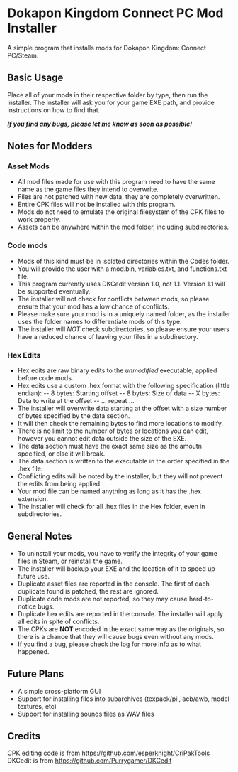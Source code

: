 # Dokapon Kingdom Connect PC Mod Installer
A simple program that installs mods for Dokapon Kingdom: Connect PC/Steam.

## Basic Usage
Place all of your mods in their respective folder by type, then run the installer. The installer will ask you for your game EXE path, and provide instructions on how to find that.

***If you find any bugs, please let me know as soon as possible!***

## Notes for Modders

### Asset Mods
 - All mod files made for use with this program need to have the same name as the game files they intend to overwrite.
 - Files are not patched with new data, they are completely overwritten.
 - Entire CPK files will not be installed with this program.
 - Mods do not need to emulate the original filesystem of the CPK files to work properly.
 - Assets can be anywhere within the mod folder, including subdirectories.

### Code mods
 - Mods of this kind must be in isolated directories within the Codes folder.
 - You will provide the user with a mod.bin, variables.txt, and functions.txt file.
 - This program currently uses DKCedit version 1.0, not 1.1. Version 1.1 will be supported eventually.
 - The installer will not check for conflicts between mods, so please ensure that your mod has a low chance of conflicts.
 - Please make sure your mod is in a uniquely named folder, as the installer uses the folder names to differentiate mods of this type.
 - The installer will *NOT* check subdirectories, so please ensure your users have a reduced chance of leaving your files in a subdirectory.

### Hex Edits
 - Hex edits are raw binary edits to the *unmodified* executable, applied before code mods.
 - Hex edits use a custom .hex format with the following specification (little endian):
 -- 8 bytes: Starting offset
 -- 8 bytes: Size of data
 -- X bytes: Data to write at the offset
 -- ... repeat ...
 - The installer will overwrite data starting at the offset with a size number of bytes specified by the data section.
 - It will then check the remaining bytes to find more locations to modify.
 - There is no limit to the number of bytes or locations you can edit, however you cannot edit data outside the size of the EXE.
 - The data section must have the exact same size as the amoutn specified, or else it will break.
 - The data section is written to the executable in the order specified in the .hex file.
 - Conflicting edits will be noted by the installer, but they will not prevent the edits from being applied.
 - Your mod file can be named anything as long as it has the .hex extension.
 - The installer will check for all .hex files in the Hex folder, even in subdirectories.

## General Notes
 - To uninstall your mods, you have to verify the integrity of your game files in Steam, or reinstall the game.
 - The installer will backup your EXE and the location of it to speed up future use.
 - Duplicate asset files are reported in the console. The first of each duplicate found is patched, the rest are ignored.
 - Duplicate code mods are not reported, so they may cause hard-to-notice bugs.
 - Duplicate hex edits are reported in the console. The installer will apply all edits in spite of conflicts.
 - The CPKs are **NOT** encoded in the exact same way as the originals, so there is a chance that they will cause bugs even without any mods.
 - If you find a bug, please check the log for more info as to what happened.

## Future Plans
 - A simple cross-platform GUI
 - Support for installing files into subarchives (texpack/pil, acb/awb, model textures, etc)
 - Support for installing sounds files as WAV files

## Credits
CPK editing code is from https://github.com/esperknight/CriPakTools
DKCedit is from https://github.com/Purrygamer/DKCedit